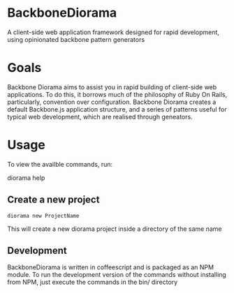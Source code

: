BackboneDiorama
===============

A client-side web application framework designed for rapid development, using opinionated backbone pattern generators

# Goals
Backbone Diorama aims to assist you in rapid building of client-side web applications. To do this, it borrows much of the 
philosophy of Ruby On Rails, particularly, convention over configuration. Backbone Diorama creates a default Backbone.js
application structure, and a series of patterns useful for typical web development, which are realised through geneators.

# Usage
To view the availble commands, run:

  diorama help

## Create a new project
    
    diorama new ProjectName

This will create a new diorama project inside a directory of the same name

## Development
BackboneDiorama is written in coffeescript and is packaged as an NPM module. To run the development version of the commands without installing from NPM, just execute the commands in the bin/ directory
